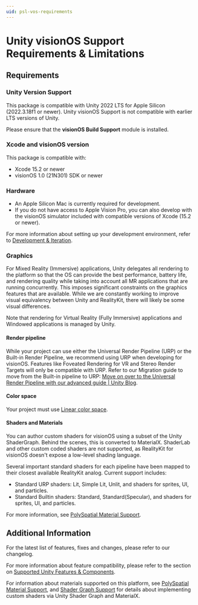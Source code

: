 ```yaml
---
uid: psl-vos-requirements
---
```

# Unity visionOS Support Requirements & Limitations

## Requirements

### Unity Version Support 

This package is compatible with Unity 2022 LTS for Apple Silicon (2022.3.18f1 or newer).
Unity visionOS Support is not compatible with earlier LTS versions of Unity. 

Please ensure that the **visionOS Build Support** module is installed. 


### Xcode and visionOS version
This package is compatible with:
- Xcode 15.2 or newer
- visionOS 1.0 (21N301) SDK or newer

### Hardware

- An Apple Silicon Mac is currently required for development. 
- If you do not have access to Apple Vision Pro, you can also develop with the visionOS simulator included with compatible versions of Xcode (15.2 or newer). 

For more information about setting up your development environment, refer to [Development & Iteration](DevelopmentAndIteration.md).

### Graphics 

For Mixed Reality (Immersive) applications, Unity delegates all rendering to the platform so that the OS can provide the best performance, battery life, and rendering quality while taking into account all MR applications that are running concurrently. This imposes significant constraints on the graphics features that are available. While we are constantly working to improve visual equivalency between Unity and RealityKit, there will likely be some visual differences. 

Note that rendering for Virtual Reality (Fully Immersive) applications and Windowed applications is managed by Unity. 

#### Render pipeline

While your project can use either the Universal Render Pipeline (URP) or the Built-in Render Pipeline, we recommend using URP when developing for visionOS. Features like Foveated Rendering for VR and Stereo Render Targets will only be compatible with URP. Refer to our Migration guide to move from the Built-in pipeline to URP: [Move on over to the Universal Render Pipeline with our advanced guide | Unity Blog](https://blog.unity.com/technology/move-on-over-to-the-universal-render-pipeline-with-our-advanced-guide).

#### Color space

Your project must use [Linear color space](https://docs.unity3d.com/Manual/LinearRendering-LinearOrGammaWorkflow.html).

#### Shaders and Materials

You can author custom shaders for visionOS using a subset of the Unity ShaderGraph. Behind the scenes, this is converted to MaterialX. ShaderLab and other custom coded shaders are not supported, as RealityKit for visionOS doesn't expose a low-level shading language. 

Several important standard shaders for each pipeline have been mapped to their closest available RealityKit analog. Current support includes:
* Standard URP shaders: Lit, Simple Lit, Unlit, and shaders for sprites, UI, and particles.
* Standard Builtin shaders: Standard, Standard(Specular), and shaders for sprites, UI, and particles.

For more information, see [PolySpatial Material Support](Materials.md).

## Additional Information
For the latest list of features, fixes and changes, please refer to our changelog. 

For more information about feature compatibility, please refer to the section on [Supported Unity Features & Components](SupportedFeatures.md).

For information about materials supported on this platform, see [PolySpatial Material Support](Materials.md), and [Shader Graph Support](ShaderGraph.md) for details about implementing custom shaders via Unity Shader Graph and MaterialX.
